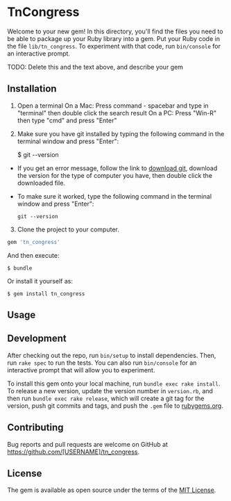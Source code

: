# TnCongress

Welcome to your new gem! In this directory, you'll find the files you need to be able to package up your Ruby library into a gem. Put your Ruby code in the file `lib/tn_congress`. To experiment with that code, run `bin/console` for an interactive prompt.

TODO: Delete this and the text above, and describe your gem

## Installation

1. Open a terminal
  On a Mac: Press command - spacebar and type in "terminal" then double click the search result
  On a PC: Press "Win-R" then type "cmd" and press "Enter"

2. Make sure you have git installed by typing the following command in the terminal window and press "Enter":

      $ git --version

  * If you get an error message, follow the link to [download git](https://git-scm.com/downloads), download the version for the type of computer you have, then double click the downloaded file.
  * To make sure it worked, type the following command in the terminal window and press "Enter":

      `` git --version ``

3. Clone the project to your computer.


```ruby
gem 'tn_congress'
```

And then execute:

    $ bundle

Or install it yourself as:

    $ gem install tn_congress

## Usage




## Development

After checking out the repo, run `bin/setup` to install dependencies. Then, run `rake spec` to run the tests. You can also run `bin/console` for an interactive prompt that will allow you to experiment.

To install this gem onto your local machine, run `bundle exec rake install`. To release a new version, update the version number in `version.rb`, and then run `bundle exec rake release`, which will create a git tag for the version, push git commits and tags, and push the `.gem` file to [rubygems.org](https://rubygems.org).

## Contributing

Bug reports and pull requests are welcome on GitHub at https://github.com/[USERNAME]/tn_congress.

## License

The gem is available as open source under the terms of the [MIT License](https://opensource.org/licenses/MIT).
